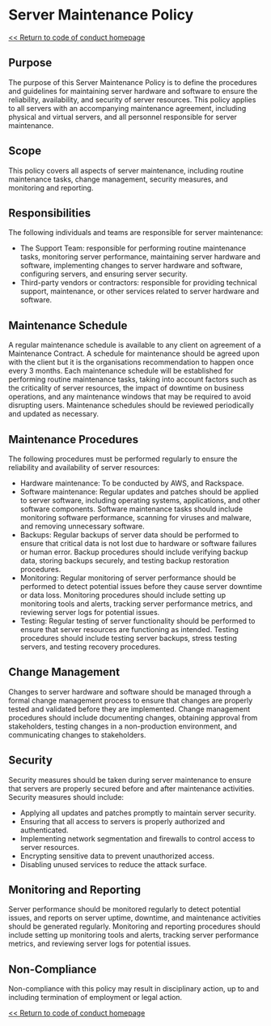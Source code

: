 # Server Maintenance Policy

[<< Return to code of conduct homepage](https://github.com/383Project/engineering-code-of-conduct)

## Purpose

The purpose of this Server Maintenance Policy is to define the procedures and guidelines for maintaining server hardware and software to ensure the reliability, availability, and security of server resources. This policy applies to all servers with an accompanying maintenance agreement, including physical and virtual servers, and all personnel responsible for server maintenance.

## Scope

This policy covers all aspects of server maintenance, including routine maintenance tasks, change management, security measures, and monitoring and reporting. 

## Responsibilities

The following individuals and teams are responsible for server maintenance:

- The Support Team: responsible for performing routine maintenance tasks, monitoring server performance, maintaining server hardware and software, implementing changes to server hardware and software, configuring servers, and ensuring server security.
- Third-party vendors or contractors: responsible for providing technical support, maintenance, or other services related to server hardware and software.

## Maintenance Schedule

A regular maintenance schedule is available to any client on agreement of a Maintenance Contract. A schedule for maintenance should be agreed upon with the client but it is the organisations recommendation to happen once every 3 months. Each maintenance schedule will be established for performing routine maintenance tasks, taking into account factors such as the criticality of server resources, the impact of downtime on business operations, and any maintenance windows that may be required to avoid disrupting users. Maintenance schedules should be reviewed periodically and updated as necessary.

## Maintenance Procedures

The following procedures must be performed regularly to ensure the reliability and availability of server resources:

- Hardware maintenance: To be conducted by AWS, and Rackspace.
- Software maintenance: Regular updates and patches should be applied to server software, including operating systems, applications, and other software components. Software maintenance tasks should include monitoring software performance, scanning for viruses and malware, and removing unnecessary software.
- Backups: Regular backups of server data should be performed to ensure that critical data is not lost due to hardware or software failures or human error. Backup procedures should include verifying backup data, storing backups securely, and testing backup restoration procedures.
- Monitoring: Regular monitoring of server performance should be performed to detect potential issues before they cause server downtime or data loss. Monitoring procedures should include setting up monitoring tools and alerts, tracking server performance metrics, and reviewing server logs for potential issues.
- Testing: Regular testing of server functionality should be performed to ensure that server resources are functioning as intended. Testing procedures should include testing server backups, stress testing servers, and testing recovery procedures.

## Change Management

Changes to server hardware and software should be managed through a formal change management process to ensure that changes are properly tested and validated before they are implemented. Change management procedures should include documenting changes, obtaining approval from stakeholders, testing changes in a non-production environment, and communicating changes to stakeholders.

## Security

Security measures should be taken during server maintenance to ensure that servers are properly secured before and after maintenance activities. Security measures should include:

- Applying all updates and patches promptly to maintain server security.
- Ensuring that all access to servers is properly authorized and authenticated.
- Implementing network segmentation and firewalls to control access to server resources.
- Encrypting sensitive data to prevent unauthorized access.
- Disabling unused services to reduce the attack surface.

## Monitoring and Reporting

Server performance should be monitored regularly to detect potential issues, and reports on server uptime, downtime, and maintenance activities should be generated regularly. Monitoring and reporting procedures should include setting up monitoring tools and alerts, tracking server performance metrics, and reviewing server logs for potential issues.

## Non-Compliance

Non-compliance with this policy may result in disciplinary action, up to and including termination of employment or legal action.

[<< Return to code of conduct homepage](https://github.com/383Project/engineering-code-of-conduct)
